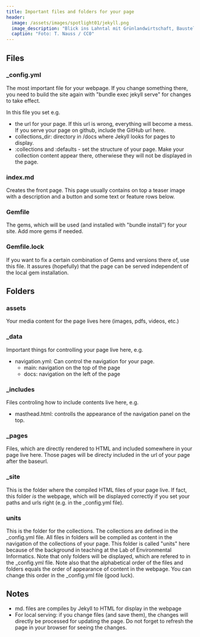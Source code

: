 ```yaml
---
title: Important files and folders for your page
header:
  image: /assets/images/spotlight01/jekyll.png
  image_description: "Blick ins Lahntal mit Grünlandwirtschaft, Baustelle für Stromtrassen und Regenbogen."
  caption: "Foto: T. Nauss / CC0"
---
```




## Files

### _config.yml

The most important file for your webpage. If you change something there, you need to build the site again with "bundle exec jekyll serve" for changes to take effect.

In this file you set e.g. 
* the url for your page. If this url is wrong, everything will become a mess. If you serve your page on github, include the GitHub url here.
* collections_dir: directory in /docs where Jekyll looks for pages to display. 
* :collections and :defaults - set the structure of your page. Make your collection content appear there, otherwiese they will not be displayed in the page.
  
  
### index.md

Creates the front page. This page usually contains on top a teaser image with a description and a button and some text or feature rows below.


### Gemfile

The gems, which will be used (and installed with "bundle install") for your site. Add more gems if needed.


### Gemfile.lock

If you want to fix a certain combination of Gems and versions there of, use this file. It assures (hopefully) that the page can be served independent of the local gem installation.


## Folders

### assets

Your media content for the page lives here (images, pdfs, videos, etc.)


### _data

Important things for controlling your page live here, e.g.
* navigation.yml: Can control the navigation for your page. 
	* main: navigation on the top of the page
    * docs: navigation on the left of the page

### _includes

Files controling how to include contents live here, e.g.
* masthead.html: controlls the appearance of the navigation panel on the top.
  
  
### _pages

Files, which are directly rendered to HTML and included somewhere in your page live here. Those pages will be directy included in the url of your page after the baseurl.

### _site

This is the folder where the compiled HTML files of your page live. If fact, this folder *is* the webpage, which will be displayed correctly if you set your paths and urls right (e.g. in the _config.yml file).


### units

This is the folder for the collections. The collections are defined in the _config.yml file. All files in folders will be compiled as content in the navigation of the collections of your page. This folder is called "units" here because of the background in teaching at the Lab of Environmental Informatics. Note that only folders will be displayed, which are refered to in the _config.yml file. Note also that the alphabetical order of the files and folders equals the order of appearance of content in the webpage. You can change this order in the _config.yml file (good luck).


## Notes

* md. files are compiles by Jekyll to HTML for display in the webpage
* For local serving: if you change files (and save them), the changes will directly be processed for updating the page. Do not forget to refresh the page in your browser for seeing the changes.

